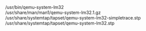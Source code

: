 /usr/bin/qemu-system-lm32  
/usr/share/man/man1/qemu-system-lm32.1.gz  
/usr/share/systemtap/tapset/qemu-system-lm32-simpletrace.stp  
/usr/share/systemtap/tapset/qemu-system-lm32.stp  
